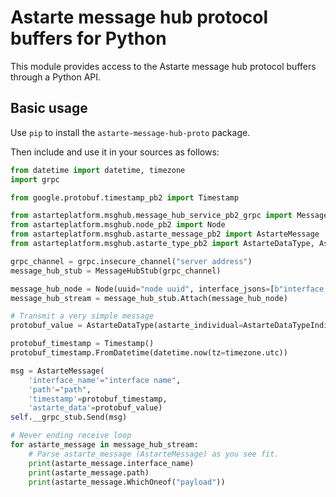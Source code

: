 <!--
Copyright 2023 SECO Mind Srl

SPDX-License-Identifier: Apache-2.0
-->

# Astarte message hub protocol buffers for Python

This module provides access to the Astarte message hub protocol buffers through a Python API.

## Basic usage

Use `pip` to install the `astarte-message-hub-proto` package.

Then include and use it in your sources as follows:
```Python
from datetime import datetime, timezone
import grpc

from google.protobuf.timestamp_pb2 import Timestamp

from astarteplatform.msghub.message_hub_service_pb2_grpc import MessageHubStub
from astarteplatform.msghub.node_pb2 import Node
from astarteplatform.msghub.astarte_message_pb2 import AstarteMessage
from astarteplatform.msghub.astarte_type_pb2 import AstarteDataType, AstarteDataTypeIndividual

grpc_channel = grpc.insecure_channel("server address")
message_hub_stub = MessageHubStub(grpc_channel)

message_hub_node = Node(uuid="node uuid", interface_jsons=[b"interface 1 bin", b"interface 2 bin"])
message_hub_stream = message_hub_stub.Attach(message_hub_node)

# Transmit a very simple message
protobuf_value = AstarteDataType(astarte_individual=AstarteDataTypeIndividual(astarte_double=42.1))

protobuf_timestamp = Timestamp()
protobuf_timestamp.FromDatetime(datetime.now(tz=timezone.utc))

msg = AstarteMessage(
    'interface_name'="interface name",
    'path'="path",
    'timestamp'=protobuf_timestamp,
    'astarte_data'=protobuf_value)
self.__grpc_stub.Send(msg)

# Never ending receive loop
for astarte_message in message_hub_stream:
    # Parse astarte_message (AstarteMessage) as you see fit.
    print(astarte_message.interface_name)
    print(astarte_message.path)
    print(astarte_message.WhichOneof("payload"))
```
